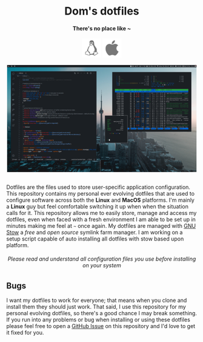 <h1 align='center'>Dom's dotfiles</h1>

<h4 align='center'>There's no place like ~</h4>

<div align='center'>
  <img src='assets/linux.svg' width='50'>
  <img src='assets/macos.svg' width='50'>
  <br><br>
  <img align='center' width='500' src='assets/screenshot.png'>
  <br><br>
</div>

Dotfiles are the files used to store user-specific application configuration. This repository contains my personal ever evolving dotfiles that are used to configure software across both the **Linux** and **MacOS** platforms. I'm mainly a **Linux** guy but feel comfortable switching it up when when the situation calls for it. This repository allows me to easily store, manage and access my dotfiles, even when faced with a fresh environment I am able to be set up in minutes making me feel at `~` once again. My dotfiles are managed with [GNU Stow](https://www.gnu.org/software/stow/) a *free* and *open source* symlink farm manager. I am working on a setup script capable of auto installing all dotfiles with stow based upon platform.

<h6 align='center'>Please read and understand all configuration files you use before installing on your system<h6>


## Bugs

I want my dotfiles to work for everyone; that means when you clone and install them they should just work. That said, I use this repository for my personal evolving dotfiles, so there's a good chance I may break something. If you run into any problems or bug when installing or using these dotfiles please feel free to open a [GitHub Issue](https://github.com/dominicegginton/dotfiles/issues/new) on this repository and I'd love to get it fixed for you.